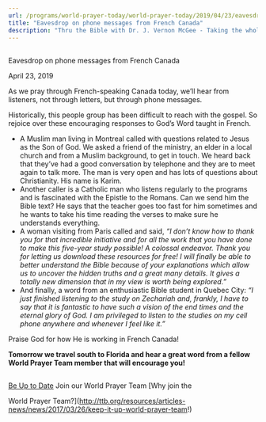```yaml
---
url: /programs/world-prayer-today/world-prayer-today/2019/04/23/eavesdrop-on-phone-messages-from-french-canada
title: "Eavesdrop on phone messages from French Canada"
description: "Thru the Bible with Dr. J. Vernon McGee - Taking the whole Word to the whole world"
---
```







## 
 Eavesdrop on phone messages from French Canada


April 23, 2019




As we pray through French-speaking Canada today, we’ll hear from listeners, not through letters, but through phone messages. 


Historically, this people group has been difficult to reach with the gospel. So rejoice over these encouraging responses to God’s Word taught in French. 


* A Muslim man living in Montreal called with questions related to Jesus as the Son of God. We asked a friend of the ministry, an elder in a local church and from a Muslim background, to get in touch. We heard back that they’ve had a good conversation by telephone and they are to meet again to talk more. The man is very open and has lots of questions about Christianity. His name is Karim.
* Another caller is a Catholic man who listens regularly to the programs and is fascinated with the Epistle to the Romans. Can we send him the Bible text? He says that the teacher goes too fast for him sometimes and he wants to take his time reading the verses to make sure he understands everything.
* A woman visiting from Paris called and said, *“I don’t know how to thank you for that incredible initiative and for all the work that you have done to make this five-year study possible! A colossal endeavor. Thank you for letting us download these resources for free! I will finally be able to better understand the Bible because of your explanations which allow us to uncover the hidden truths and a great many details. It gives a totally new dimension that in my view is worth being explored.”*
* And finally, a word from an enthusiastic Bible student in Quebec City: *“I just finished listening to the study on Zechariah and, frankly, I have to say that it is fantastic to have such a vision of the end times and the eternal glory of God. I am privileged to listen to the studies on my cell phone anywhere and whenever I feel like it.”*


Praise God for how He is working in French Canada! 


**Tomorrow we travel south to Florida and hear a great word from a fellow World Prayer Team member that will encourage you!** 







## 




[Be Up to Date](http://feeds.feedburner.com/WorldPrayerToday "World Prayer Today RSS Feed")
Join our World Prayer Team
[Why join the  

World Prayer Team?](http://ttb.org/resources/articles-news/news/2017/03/26/keep-it-up-world-prayer-team!)




